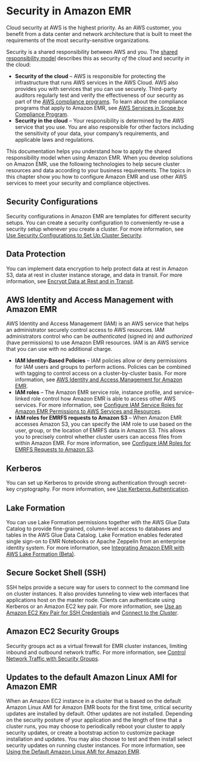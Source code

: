 # Security in Amazon EMR<a name="emr-security"></a>

Cloud security at AWS is the highest priority\. As an AWS customer, you benefit from a data center and network architecture that is built to meet the requirements of the most security\-sensitive organizations\.

Security is a shared responsibility between AWS and you\. The [shared responsibility model](https://aws.amazon.com/compliance/shared-responsibility-model/) describes this as security *of* the cloud and security *in* the cloud:
+ **Security of the cloud** – AWS is responsible for protecting the infrastructure that runs AWS services in the AWS Cloud\. AWS also provides you with services that you can use securely\. Third\-party auditors regularly test and verify the effectiveness of our security as part of the [AWS compliance programs](https://aws.amazon.com/compliance/programs/)\. To learn about the compliance programs that apply to Amazon EMR, see [AWS Services in Scope by Compliance Program](https://aws.amazon.com/compliance/services-in-scope/)\.
+ **Security in the cloud** – Your responsibility is determined by the AWS service that you use\. You are also responsible for other factors including the sensitivity of your data, your company’s requirements, and applicable laws and regulations\. 

This documentation helps you understand how to apply the shared responsibility model when using Amazon EMR\. When you develop solutions on Amazon EMR, use the following technologies to help secure cluster resources and data according to your business requirements\. The topics in this chapter show you how to configure Amazon EMR and use other AWS services to meet your security and compliance objectives\.

## Security Configurations<a name="w12aac21c11"></a>

Security configurations in Amazon EMR are templates for different security setups\. You can create a security configuration to conveniently re\-use a security setup whenever you create a cluster\. For more information, see [Use Security Configurations to Set Up Cluster Security](emr-security-configurations.md)\.

## Data Protection<a name="w12aac21c13"></a>

You can implement data encryption to help protect data at rest in Amazon S3, data at rest in cluster instance storage, and data in transit\. For more information, see [Encrypt Data at Rest and in Transit](emr-data-encryption.md)\.

## AWS Identity and Access Management with Amazon EMR<a name="w12aac21c15"></a>

AWS Identity and Access Management \(IAM\) is an AWS service that helps an administrator securely control access to AWS resources\. IAM administrators control who can be *authenticated* \(signed in\) and *authorized* \(have permissions\) to use Amazon EMR resources\. IAM is an AWS service that you can use with no additional charge\.
+ **IAM Identity\-Based Policies** – IAM policies allow or deny permissions for IAM users and groups to perform actions\. Policies can be combined with tagging to control access on a cluster\-by\-cluster basis\. For more information, see [AWS Identity and Access Management for Amazon EMR](emr-plan-access-iam.md)\.
+ **IAM roles** – The Amazon EMR service role, instance profile, and service\-linked role control how Amazon EMR is able to access other AWS services\. For more information, see [Configure IAM Service Roles for Amazon EMR Permissions to AWS Services and Resources](emr-iam-roles.md)\.
+ **IAM roles for EMRFS requests to Amazon S3** – When Amazon EMR accesses Amazon S3, you can specify the IAM role to use based on the user, group, or the location of EMRFS data in Amazon S3\. This allows you to precisely control whether cluster users can access files from within Amazon EMR\. For more information, see [Configure IAM Roles for EMRFS Requests to Amazon S3](emr-emrfs-iam-roles.md)\.

## Kerberos<a name="w12aac21c17"></a>

You can set up Kerberos to provide strong authentication through secret\-key cryptography\. For more information, see [Use Kerberos Authentication](emr-kerberos.md)\.

## Lake Formation<a name="w12aac21c19"></a>

You can use Lake Formation permissions together with the AWS Glue Data Catalog to provide fine\-grained, column\-level access to databases and tables in the AWS Glue Data Catalog\. Lake Formation enables federated single sign\-on to EMR Notebooks or Apache Zeppelin from an enterprise identity system\. For more information, see [Integrating Amazon EMR with AWS Lake Formation \(Beta\)](emr-lake-formation.md)\.

## Secure Socket Shell \(SSH\)<a name="w12aac21c21"></a>

SSH helps provide a secure way for users to connect to the command line on cluster instances\. It also provides tunneling to view web interfaces that applications host on the master node\. Clients can authenticate using Kerberos or an Amazon EC2 key pair\. For more information, see [Use an Amazon EC2 Key Pair for SSH Credentials](emr-plan-access-ssh.md) and [Connect to the Cluster](emr-connect-master-node.md)\.

## Amazon EC2 Security Groups<a name="w12aac21c23"></a>

Security groups act as a virtual firewall for EMR cluster instances, limiting inbound and outbound network traffic\. For more information, see [Control Network Traffic with Security Groups](emr-security-groups.md)\.

## Updates to the default Amazon Linux AMI for Amazon EMR<a name="w12aac21c25"></a>

When an Amazon EC2 instance in a cluster that is based on the default Amazon Linux AMI for Amazon EMR boots for the first time, critical security updates are installed by default\. Other updates are not installed\. Depending on the security posture of your application and the length of time that a cluster runs, you may choose to periodically reboot your cluster to apply security updates, or create a bootstrap action to customize package installation and updates\. You may also choose to test and then install select security updates on running cluster instances\. For more information, see [Using the Default Amazon Linux AMI for Amazon EMR](emr-default-ami.md)\.